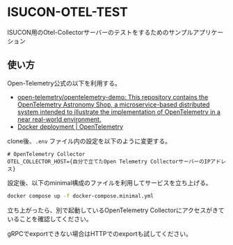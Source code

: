 # ISUCON-OTEL-TEST

ISUCON用のOtel-Collectorサーバーのテストをするためのサンプルアプリケーション

## 使い方

Open-Telemetry公式の以下を利用する。

- [open-telemetry/opentelemetry-demo: This repository contains the OpenTelemetry Astronomy Shop, a microservice-based distributed system intended to illustrate the implementation of OpenTelemetry in a near real-world environment.](https://github.com/open-telemetry/opentelemetry-demo)
- [Docker deployment | OpenTelemetry](https://opentelemetry.io/docs/demo/docker-deployment/)


clone後、`.env` ファイル内の設定を以下のように変更する。

```config
# OpenTelemetry Collector
OTEL_COLLECTOR_HOST={自分で立てたOpen Telemetry CollectorサーバーのIPアドレス}
```

設定後、以下のminimal構成のファイルを利用してサービスを立ち上げる。
```sh
docker compose up -f docker-compose.minimal.yml
```

立ち上がったら、別で起動しているOpenTelemetry Collectorにアクセスがきていることを確認してください。

gRPCでexportできない場合はHTTPでのexportも試してください。